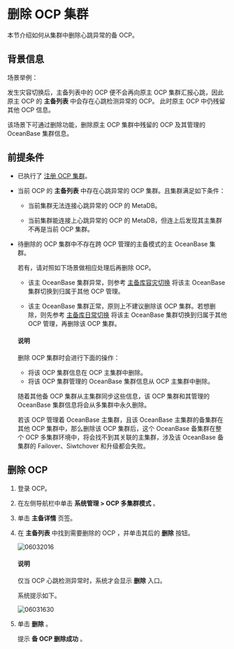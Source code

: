 删除 OCP 集群
==============================

本节介绍如何从集群中删除心跳异常的备 OCP。

背景信息
-------------------------

场景举例：

发生灾容切换后，主备列表中的 OCP 便不会再向原主 OCP 集群汇报心跳，因此原主 OCP 的 **主备列表** 中会存在心跳检测异常的 OCP。 此时原主 OCP 中仍残留其他 OCP 信息。

该场景下可通过删除功能，删除原主 OCP 集群中残留的 OCP 及其管理的 OceanBase 集群信息。

前提条件
-------------------------

* 已执行了 [注册 OCP 集群](../300.ocp-multi-cluster-mode/200.register-an-ocp-cluster.md)。

* 当前 OCP 的 **主备列表** 中存在心跳异常的 OCP 集群。且集群满足如下条件：

  * 当前集群无法连接心跳异常的 OCP 的 MetaDB。

  * 当前集群能连接上心跳异常的 OCP 的 MetaDB，但连上后发现其主集群不再是当前 OCP 集群。

* 待删除的 OCP 集群中不存在跨 OCP 管理的主备模式的主 OceanBase 集群。

  若有，请对照如下场景做相应处理后再删除 OCP。
  * 该主 OceanBase 集群异常，则参考 [主备库容灾切换](../300.ocp-multi-cluster-mode/600.switch-an-ocp-cluster-in-a-failover.md) 将该主 OceanBase 集群切换到归属于其他 OCP 管理。

  * 该主 OceanBase 集群正常，原则上不建议删除该 OCP 集群。若想删除，则先参考 [主备库日常切换](../300.ocp-multi-cluster-mode/500.switch-an-ocp-cluster-in-daily-maintenance.md) 将该主 OceanBase 集群切换到归属于其他 OCP 管理，再删除该 OCP 集群。

   <main id="notice" type='explain'>
    <h4>说明</h4>
    <p>删除 OCP 集群时会进行下面的操作：</p>
    <ul>
    <li>将该 OCP 集群信息在 OCP 主集群中删除。</li>
    <li>将该 OCP 集群管理的 OceanBase 集群信息从 OCP 主集群中删除。</li>
    </ul>
   </main>

  随着其他备 OCP 集群从主集群同步这些信息，该 OCP 集群和其管理的 OceanBase 集群信息将会从多集群中永久删除。

  若该 OCP 管理着 OceanBase 主集群，且该 OceanBase 主集群的备集群在其他 OCP 集群中，那么删除该 OCP 集群后，这个 OceanBase 备集群在整个 OCP 多集群环境中，将会找不到其关联的主集群，涉及该 OceanBase 备集群的 Failover、Siwtchover 和升级都会失败。
  
删除 OCP
---------------------------

1. 登录 OCP。

2. 在左侧导航栏中单击 **系统管理 \> OCP 多集群模式** 。

3. 单击 **主备详情** 页签。

4. 在 **主备列表** 中找到需要删除的 OCP ，并单击其后的 **删除** 按钮。

   ![06032016](https://help-static-aliyun-doc.aliyuncs.com/assets/img/zh-CN/0406772261/p280384.png)

   <main id="notice" type='explain'>
    <h4>说明</h4>
    <p>仅当 OCP 心跳检测异常时，系统才会显示 <strong>删除</strong> 入口。</p>
   </main>

   系统提示如下。

   ![06031630](https://help-static-aliyun-doc.aliyuncs.com/assets/img/zh-CN/0406772261/p280286.png)

5. 单击 **删除** 。

   提示 **备 OCP 删除成功** 。
